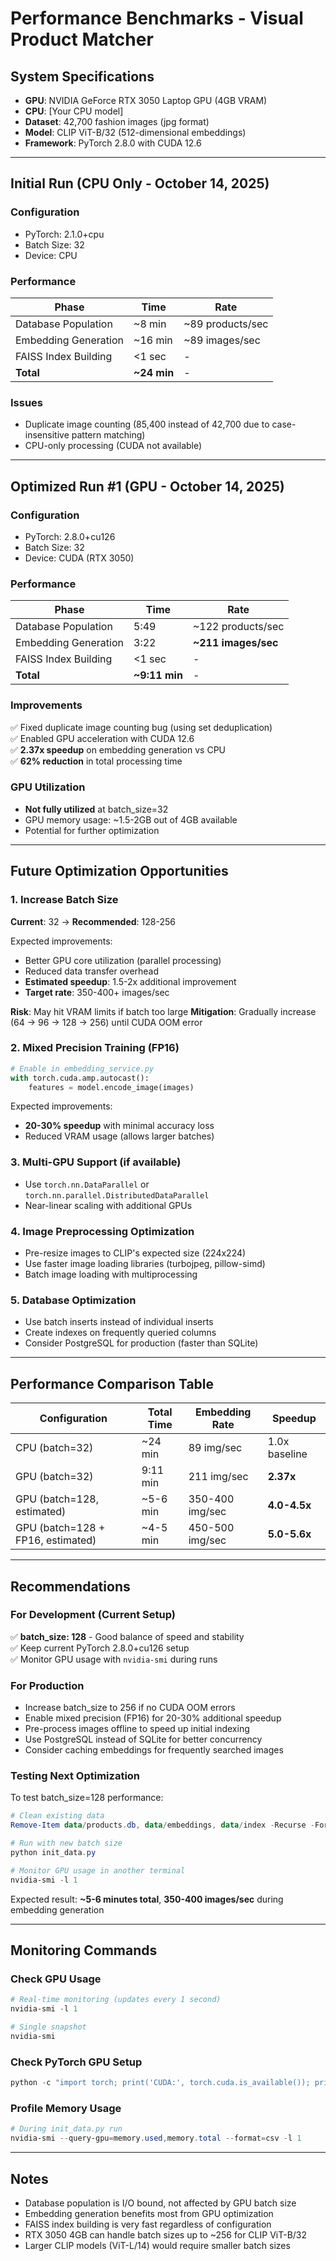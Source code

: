 # Performance Benchmarks - Visual Product Matcher

## System Specifications
- **GPU**: NVIDIA GeForce RTX 3050 Laptop GPU (4GB VRAM)
- **CPU**: [Your CPU model]
- **Dataset**: 42,700 fashion images (jpg format)
- **Model**: CLIP ViT-B/32 (512-dimensional embeddings)
- **Framework**: PyTorch 2.8.0 with CUDA 12.6

---

## Initial Run (CPU Only - October 14, 2025)

### Configuration
- PyTorch: 2.1.0+cpu
- Batch Size: 32
- Device: CPU

### Performance
| Phase | Time | Rate |
|-------|------|------|
| Database Population | ~8 min | ~89 products/sec |
| Embedding Generation | ~16 min | ~89 images/sec |
| FAISS Index Building | <1 sec | - |
| **Total** | **~24 min** | - |

### Issues
- Duplicate image counting (85,400 instead of 42,700 due to case-insensitive pattern matching)
- CPU-only processing (CUDA not available)

---

## Optimized Run #1 (GPU - October 14, 2025)

### Configuration
- PyTorch: 2.8.0+cu126
- Batch Size: 32
- Device: CUDA (RTX 3050)

### Performance
| Phase | Time | Rate |
|-------|------|------|
| Database Population | 5:49 | ~122 products/sec |
| Embedding Generation | 3:22 | **~211 images/sec** |
| FAISS Index Building | <1 sec | - |
| **Total** | **~9:11 min** | - |

### Improvements
✅ Fixed duplicate image counting bug (using set deduplication)  
✅ Enabled GPU acceleration with CUDA 12.6  
✅ **2.37x speedup** on embedding generation vs CPU  
✅ **62% reduction** in total processing time

### GPU Utilization
- **Not fully utilized** at batch_size=32
- GPU memory usage: ~1.5-2GB out of 4GB available
- Potential for further optimization

---

## Future Optimization Opportunities

### 1. Increase Batch Size
**Current**: 32 → **Recommended**: 128-256

Expected improvements:
- Better GPU core utilization (parallel processing)
- Reduced data transfer overhead
- **Estimated speedup**: 1.5-2x additional improvement
- **Target rate**: 350-400+ images/sec

**Risk**: May hit VRAM limits if batch too large
**Mitigation**: Gradually increase (64 → 96 → 128 → 256) until CUDA OOM error

### 2. Mixed Precision Training (FP16)
```python
# Enable in embedding_service.py
with torch.cuda.amp.autocast():
    features = model.encode_image(images)
```

Expected improvements:
- **20-30% speedup** with minimal accuracy loss
- Reduced VRAM usage (allows larger batches)

### 3. Multi-GPU Support (if available)
- Use `torch.nn.DataParallel` or `torch.nn.parallel.DistributedDataParallel`
- Near-linear scaling with additional GPUs

### 4. Image Preprocessing Optimization
- Pre-resize images to CLIP's expected size (224x224)
- Use faster image loading libraries (turbojpeg, pillow-simd)
- Batch image loading with multiprocessing

### 5. Database Optimization
- Use batch inserts instead of individual inserts
- Create indexes on frequently queried columns
- Consider PostgreSQL for production (faster than SQLite)

---

## Performance Comparison Table

| Configuration | Total Time | Embedding Rate | Speedup |
|--------------|-----------|---------------|---------|
| CPU (batch=32) | ~24 min | 89 img/sec | 1.0x baseline |
| GPU (batch=32) | 9:11 min | 211 img/sec | **2.37x** |
| GPU (batch=128, estimated) | ~5-6 min | 350-400 img/sec | **4.0-4.5x** |
| GPU (batch=128 + FP16, estimated) | ~4-5 min | 450-500 img/sec | **5.0-5.6x** |

---

## Recommendations

### For Development (Current Setup)
✅ **batch_size: 128** - Good balance of speed and stability  
✅ Keep current PyTorch 2.8.0+cu126 setup  
✅ Monitor GPU usage with `nvidia-smi` during runs

### For Production
- Increase batch_size to 256 if no CUDA OOM errors
- Enable mixed precision (FP16) for 20-30% additional speedup
- Pre-process images offline to speed up initial indexing
- Use PostgreSQL instead of SQLite for better concurrency
- Consider caching embeddings for frequently searched images

### Testing Next Optimization
To test batch_size=128 performance:
```powershell
# Clean existing data
Remove-Item data/products.db, data/embeddings, data/index -Recurse -Force

# Run with new batch size
python init_data.py

# Monitor GPU usage in another terminal
nvidia-smi -l 1
```

Expected result: **~5-6 minutes total**, **350-400 images/sec** during embedding generation

---

## Monitoring Commands

### Check GPU Usage
```powershell
# Real-time monitoring (updates every 1 second)
nvidia-smi -l 1

# Single snapshot
nvidia-smi
```

### Check PyTorch GPU Setup
```powershell
python -c "import torch; print('CUDA:', torch.cuda.is_available()); print('GPU:', torch.cuda.get_device_name(0))"
```

### Profile Memory Usage
```powershell
# During init_data.py run
nvidia-smi --query-gpu=memory.used,memory.total --format=csv -l 1
```

---

## Notes

- Database population is I/O bound, not affected by GPU batch size
- Embedding generation benefits most from GPU optimization
- FAISS index building is very fast regardless of configuration
- RTX 3050 4GB can handle batch sizes up to ~256 for CLIP ViT-B/32
- Larger CLIP models (ViT-L/14) would require smaller batch sizes
